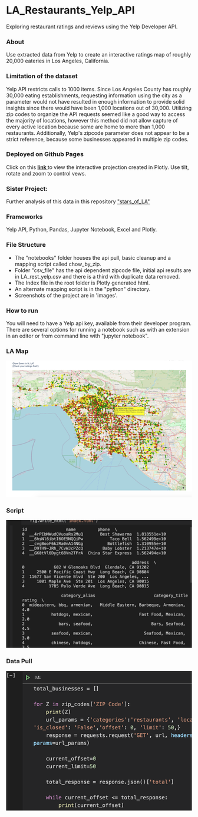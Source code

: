 # LA_Restaurants_Yelp_API
Exploring restaurant ratings and reviews using the Yelp Developer API.

### About
Use extracted data from Yelp to create an interactive ratings map of roughly 20,000 eateries in Los Angeles, California. 

### Limitation of the dataset
Yelp API restricts calls to 1000 items. Since Los Angeles County has roughly 30,000 eating establishments, requesting information using the city as a parameter would not have resulted in enough information to provide solid insights since there would have been 1,000 locations out of 30,000. Utilizing zip codes to organize the API requests seemed like a good way to access the majority of locations, however this method did not allow capture of every active location because some are home to more than 1,000 restaurants. Additionally, Yelp's zipcode parameter does not appear to be a strict reference, because some businesses appeared in multiple zip codes.

### Deployed on Github Pages
Click on this <a href='https://sherirosalia.github.io/LA_Restaurants_Yelp_API/'><strong>link </strong></a>to view the interactive projection created in Plotly. Use tilt, rotate and zoom to control vews.

### Sister Project:
Further analysis of this data in this repository <a href="https://www.dropbox.com/s/ro633mn139y1lfc/Screenshot%202020-06-22%2022.17.14.png?dl=0">"stars_of_LA"</a>

### Frameworks
Yelp API, Python, Pandas, Jupyter Notebook, Excel and Plotly. 

### File Structure
- The "notebooks" folder houses the api pull, basic cleanup and a mapping script called chow_by_zip.
- Folder "csv_file" has the api dependent zipcode file, initial api results are in LA_rest_yelp.csv and there is a third with duplicate data removed. 
- The Index file in the root folder is Plotly generated html.
- An alternate mapping script is in the "python" directory.
- Screenshots of the project are in 'images'.

### How to run
You will need to have a Yelp api key, available from their developer program. There are several options for running a notebook such as with an extension in an editor or from command line with "jupyter notebook".

### LA Map
![](images/LA_rest_plot.png)

### Script
![](images/script.png)

### Data Pull
![](images/data_pull.png)


